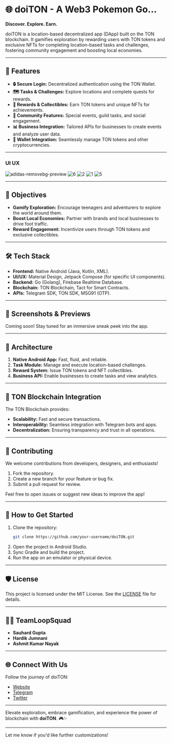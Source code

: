 # 🌐 **doiTON**  - A Web3 Pokemon Go...
**Discover. Explore. Earn.**  

doiTON is a location-based decentralized app (DApp) built on the TON blockchain. It gamifies exploration by rewarding users with TON tokens and exclusive NFTs for completing location-based tasks and challenges, fostering community engagement and boosting local economies.

---

## 🚀 **Features**
- **🔒 Secure Login:** Decentralized authentication using the TON Wallet.  
- **🗺️ Tasks & Challenges:** Explore locations and complete quests for rewards.  
- **🎁 Rewards & Collectibles:** Earn TON tokens and unique NFTs for achievements.  
- **🌟 Community Features:** Special events, guild tasks, and social engagement.  
- **📊 Business Integration:** Tailored APIs for businesses to create events and analyze user data.  
- **💼 Wallet Integration:** Seamlessly manage TON tokens and other cryptocurrencies.  

---
### UI UX

![adidas-removebg-preview](https://github.com/user-attachments/assets/20bbd84c-cd69-4af3-8283-2dfe417b3ef0)
![6](https://github.com/user-attachments/assets/5d675f4e-30a5-476e-9f08-892dcdd86e18)
![2](https://github.com/user-attachments/assets/8c078aa3-f545-44e5-9781-03371eca18e5)
![1](https://github.com/user-attachments/assets/f5d2db24-46a1-44e1-a4d3-b5d2d28fc0ca)
![5](https://github.com/user-attachments/assets/4457cd51-ba75-43d7-baad-2854fc12e930)


---

## 🎯 **Objectives**
- **Gamify Exploration:** Encourage teenagers and adventurers to explore the world around them.  
- **Boost Local Economies:** Partner with brands and local businesses to drive foot traffic.  
- **Reward Engagement:** Incentivize users through TON tokens and exclusive collectibles.  

---

## 🛠️ **Tech Stack**
- **Frontend:** Native Android (Java, Kotlin, XML).  
- **UI/UX:** Material Design, Jetpack Compose (for specific UI components).  
- **Backend:** Go (Golang), Firebase Realtime Database.  
- **Blockchain:** TON Blockchain, Tact for Smart Contracts.  
- **APIs:** Telegram SDK, TON SDK, MSG91 (OTP).  

---

## 📱 **Screenshots & Previews**  
Coming soon! Stay tuned for an immersive sneak peek into the app.

---

## 🧩 **Architecture**
1. **Native Android App:** Fast, fluid, and reliable.  
2. **Task Module:** Manage and execute location-based challenges.  
3. **Reward System:** Issue TON tokens and NFT collectibles.  
4. **Business API:** Enable businesses to create tasks and view analytics.

---

## 🔗 **TON Blockchain Integration**  
The TON Blockchain provides:  
- **Scalability:** Fast and secure transactions.  
- **Interoperability:** Seamless integration with Telegram bots and apps.  
- **Decentralization:** Ensuring transparency and trust in all operations.

---

## 🤝 **Contributing**
We welcome contributions from developers, designers, and enthusiasts!  
1. Fork the repository.  
2. Create a new branch for your feature or bug fix.  
3. Submit a pull request for review.  

Feel free to open issues or suggest new ideas to improve the app!  

---

## 🌟 **How to Get Started**
1. Clone the repository:  
   ```bash
   git clone https://github.com/your-username/doiTON.git
   ```  
2. Open the project in Android Studio.  
3. Sync Gradle and build the project.  
4. Run the app on an emulator or physical device.

---

## 🛡️ **License**
This project is licensed under the MIT License. See the [LICENSE](LICENSE) file for details.  

---

## 🧑‍💻 **TeamLoopSquad**
- **Sauhard Gupta**  
- **Hardik Jumnani**  
- **Ashmit Kumar Nayak**  

---

## 🌐 **Connect With Us**
Follow the journey of doiTON:  
- [Website](https://doiton.example.com)  
- [Telegram](https://t.me/doiton)  
- [Twitter](https://twitter.com/doiton)  

---

Elevate exploration, embrace gamification, and experience the power of blockchain with **doiTON**. 🎮✨  

--- 

Let me know if you'd like further customizations!
